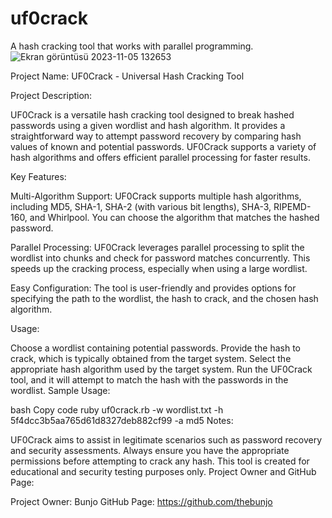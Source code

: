 # uf0crack
A hash cracking tool that works with parallel programming.
![Ekran görüntüsü 2023-11-05 132653](https://github.com/thebunjo/uf0crack/assets/138582603/58acbf5d-ce0b-45ed-8cfa-7fbdd66745a5)


Project Name: UF0Crack - Universal Hash Cracking Tool

Project Description:

UF0Crack is a versatile hash cracking tool designed to break hashed passwords using a given wordlist and hash algorithm. It provides a straightforward way to attempt password recovery by comparing hash values of known and potential passwords. UF0Crack supports a variety of hash algorithms and offers efficient parallel processing for faster results.

Key Features:

Multi-Algorithm Support: UF0Crack supports multiple hash algorithms, including MD5, SHA-1, SHA-2 (with various bit lengths), SHA-3, RIPEMD-160, and Whirlpool. You can choose the algorithm that matches the hashed password.

Parallel Processing: UF0Crack leverages parallel processing to split the wordlist into chunks and check for password matches concurrently. This speeds up the cracking process, especially when using a large wordlist.

Easy Configuration: The tool is user-friendly and provides options for specifying the path to the wordlist, the hash to crack, and the chosen hash algorithm.

Usage:

Choose a wordlist containing potential passwords.
Provide the hash to crack, which is typically obtained from the target system.
Select the appropriate hash algorithm used by the target system.
Run the UF0Crack tool, and it will attempt to match the hash with the passwords in the wordlist.
Sample Usage:

bash
Copy code
ruby uf0crack.rb -w wordlist.txt -h 5f4dcc3b5aa765d61d8327deb882cf99 -a md5
Notes:

UF0Crack aims to assist in legitimate scenarios such as password recovery and security assessments.
Always ensure you have the appropriate permissions before attempting to crack any hash.
This tool is created for educational and security testing purposes only.
Project Owner and GitHub Page:

Project Owner: Bunjo
GitHub Page: https://github.com/thebunjo
